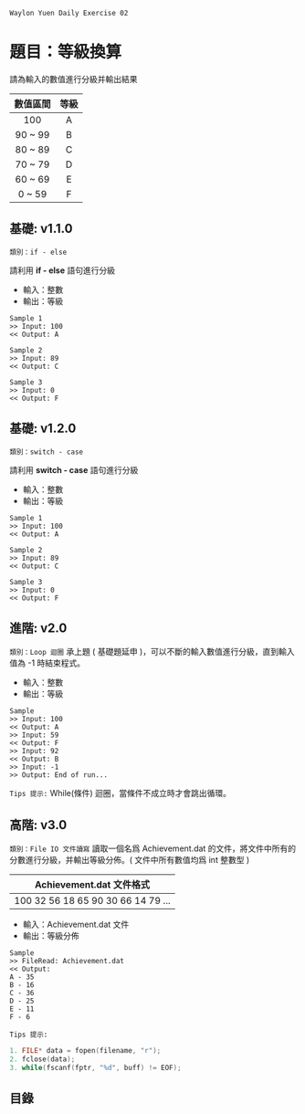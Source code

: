 `Waylon Yuen Daily Exercise 02`
# 題目：等級換算

請為輸入的數值進行分級并輸出結果

|數值區間  | 等級
|:-------:|:----:
| 100     | A
| 90 ~ 99 | B
| 80 ~ 89 | C
| 70 ~ 79 | D
| 60 ~ 69 | E
| 0 ~ 59  | F

## 基礎: v1.1.0
`類別：if - else`

請利用 **if - else** 語句進行分級

* 輸入：整數
* 輸出：等級

```
Sample 1
>> Input: 100
<< Output: A

Sample 2
>> Input: 89
<< Output: C

Sample 3
>> Input: 0
<< Output: F
```

## 基礎: v1.2.0
`類別：switch - case`

請利用 **switch - case** 語句進行分級

* 輸入：整數
* 輸出：等級

```
Sample 1
>> Input: 100
<< Output: A

Sample 2
>> Input: 89
<< Output: C

Sample 3
>> Input: 0
<< Output: F
```

## 進階: v2.0
`類別：Loop 迴圈`
承上題 ( 基礎題延申 )，可以不斷的輸入數值進行分級，直到輸入值為 -1 時結束程式。

* 輸入：整數
* 輸出：等級

```
Sample
>> Input: 100
<< Output: A
>> Input: 59
<< Output: F
>> Input: 92
<< Output: B
>> Input: -1
>> Output: End of run...
```

`Tips 提示:`
While(條件) 迴圈，當條件不成立時才會跳出循環。

## 高階: v3.0
`類別：File IO 文件讀寫`
讀取一個名爲 Achievement.dat 的文件，將文件中所有的分數進行分級，并輸出等級分佈。( 文件中所有數值均爲 int 整數型 )

| Achievement.dat 文件格式
|----
| 100 32 56 18 65 90 30 66 14 79 ...

* 輸入：Achievement.dat 文件
* 輸出：等級分佈

```
Sample
>> FileRead: Achievement.dat
<< Output:
A - 35
B - 16
C - 36
D - 25
E - 11
F - 6
```

`Tips 提示:`
``` c
1. FILE* data = fopen(filename, "r");
2. fclose(data);
3. while(fscanf(fptr, "%d", buff) != EOF);
```
## 目錄